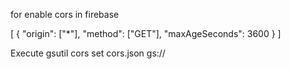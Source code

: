 

for enable cors in firebase

[
  {
    "origin": ["*"],
    "method": ["GET"],
    "maxAgeSeconds": 3600
  }
]

Execute gsutil cors set cors.json gs://<your-cloud-storage-bucket>